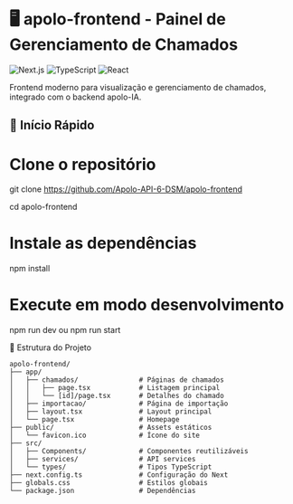 # 🖥️ apolo-frontend - Painel de Gerenciamento de Chamados

![Next.js](https://img.shields.io/badge/Next.js-14.0+-black?logo=next.js)
![TypeScript](https://img.shields.io/badge/TypeScript-5.0+-blue?logo=typescript)
![React](https://img.shields.io/badge/React-18.2+-61DAFB?logo=react)

Frontend moderno para visualização e gerenciamento de chamados, integrado com o backend apolo-IA.

## 🚀 Início Rápido

# Clone o repositório
git clone https://github.com/Apolo-API-6-DSM/apolo-frontend

cd apolo-frontend

# Instale as dependências
npm install

# Execute em modo desenvolvimento
npm run dev ou npm run start

📂 Estrutura do Projeto
```text
apolo-frontend/
├── app/
│   ├── chamados/               # Páginas de chamados
│   │   ├── page.tsx            # Listagem principal
│   │   └── [id]/page.tsx       # Detalhes do chamado
│   ├── importacao/             # Página de importação
│   ├── layout.tsx              # Layout principal
│   └── page.tsx                # Homepage
├── public/                     # Assets estáticos
│   └── favicon.ico             # Ícone do site
├── src/
│   ├── Components/             # Componentes reutilizáveis
│   ├── services/               # API services
│   └── types/                  # Tipos TypeScript
├── next.config.ts              # Configuração do Next
├── globals.css                 # Estilos globais
└── package.json                # Dependências